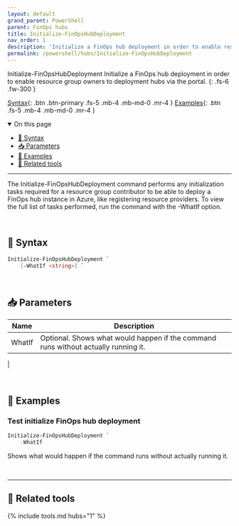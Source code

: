 ```yaml
---
layout: default
grand_parent: PowerShell
parent: FinOps hubs
title: Initialize-FinOpsHubDeployment
nav_order: 1
description: 'Initialize a FinOps hub deployment in order to enable resource group owners to deployment hubs via the portal.'
permalink: /powershell/hubs/Initialize-FinOpsHubDeployment
---
```


<span class="fs-9 d-block mb-4">Initialize-FinOpsHubDeployment</span>
Initialize a FinOps hub deployment in order to enable resource group owners to deployment hubs via the portal.
{: .fs-6 .fw-300 }

[Syntax](#-syntax){: .btn .btn-primary .fs-5 .mb-4 .mb-md-0 .mr-4 }
[Examples](#-examples){: .btn .fs-5 .mb-4 .mb-md-0 .mr-4 }

<details open markdown="1">
   <summary class="fs-2 text-uppercase">On this page</summary>

- [🧮 Syntax](#-syntax)
- [📥 Parameters](#-parameters)
- [🌟 Examples](#-examples)
- [🧰 Related tools](#-related-tools)

</details>

---

The Initialize-FinOpsHubDeployment command performs any initialization tasks required for a resource group contributor to be able to deploy a FinOps hub instance in Azure, like registering resource providers. To view the full list of tasks performed, run the command with the -WhatIf option.


<br>

## 🧮 Syntax

```powershell
Initialize-FinOpsHubDeployment `
    [-WhatIf <string>] `
```

<br>

## 📥 Parameters

| Name          | Description                                                                                                                                                                          |
| ------------- | ------------------------------------------------------------------------------------------------------------------------------------------------------------------------------------ |
| WhatIf          | Optional. Shows what would happen if the command runs without actually running it.   |
|


<br>

## 🌟 Examples

### Test initialize FinOps hub deployment

```powershell
Initialize-FinOpsHubDeployment `
    -WhatIf
```

Shows what would happen if the command runs without actually running it.

<br>

---

## 🧰 Related tools

{% include tools.md hubs="1" %}

<br>
